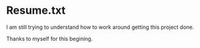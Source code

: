 # Resume.txt
I am still trying to understand how to work around getting this project done.

Thanks to myself for this begining.
